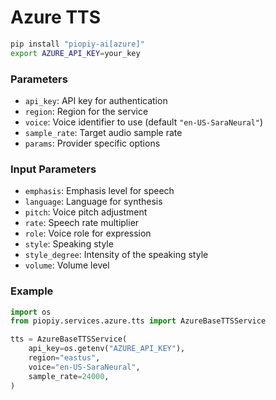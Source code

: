 # Azure TTS

```bash
pip install "piopiy-ai[azure]"
export AZURE_API_KEY=your_key
```

### Parameters

- `api_key`: API key for authentication
- `region`: Region for the service
- `voice`: Voice identifier to use (default `"en-US-SaraNeural"`)
- `sample_rate`: Target audio sample rate
- `params`: Provider specific options

### Input Parameters

- `emphasis`: Emphasis level for speech
- `language`: Language for synthesis
- `pitch`: Voice pitch adjustment
- `rate`: Speech rate multiplier
- `role`: Voice role for expression
- `style`: Speaking style
- `style_degree`: Intensity of the speaking style
- `volume`: Volume level

### Example

```python
import os
from piopiy.services.azure.tts import AzureBaseTTSService

tts = AzureBaseTTSService(
    api_key=os.getenv("AZURE_API_KEY"),
    region="eastus",
    voice="en-US-SaraNeural",
    sample_rate=24000,
)
```
